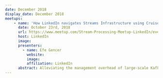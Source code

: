 ```yaml
---
date: December 2018
display_date: December 2018
meetups:
    - name: 'How LinkedIn navigates Streams Infrastructure using Cruise Control'
      date: October 23rd, 2018
      url: https://www.meetup.com/Stream-Processing-Meetup-LinkedIn/events/255016589/?rv=ea1_v2&_xtd=gatlbWFpbF9jbGlja9oAJDcwMTNkNTNjLTRkNjUtNDEyMi1hM2UzLWU5ZjExNzFmMTFjMg
      host: LinkedIn
      image: 
      presenters:
        - name: Efe Gencer
          website: 
          image:
          affiliation: LinkedIn
      abstract: Alleviating the management overhead of large-scale Kafka clusters using Cruise Control at LinkedIn
---
```

<!--
   Licensed to the Apache Software Foundation (ASF) under one or more
   contributor license agreements.  See the NOTICE file distributed with
   this work for additional information regarding copyright ownership.
   The ASF licenses this file to You under the Apache License, Version 2.0
   (the "License"); you may not use this file except in compliance with
   the License.  You may obtain a copy of the License at

       http://www.apache.org/licenses/LICENSE-2.0

   Unless required by applicable law or agreed to in writing, software
   distributed under the License is distributed on an "AS IS" BASIS,
   WITHOUT WARRANTIES OR CONDITIONS OF ANY KIND, either express or implied.
   See the License for the specific language governing permissions and
   limitations under the License.
-->